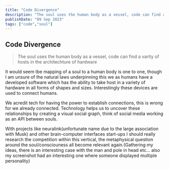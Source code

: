 ```yaml
---
title: "Code Divergence"
description: "The soul uses the human body as a vessel, code can find a varity of hosts in the architechture of hardware" 
publishDate: "09 Sep 2023"
tags: ["code","soul"]
---
```


## Code Divergence

> The soul uses the human body as a vessel, code can find a varity of hosts in the architechture of hardware

It would seem tbe mapping of a soul to a human body is one to one, though I am unsure of the natural laws underpinning this we as humans 
have a developed software which has the ability to take host in a variety of hardware in all forms of shapes and sizes. Interestingly these devices
are used to connect humans.

We acredit tech for having the power to establish connections, this is wrong for we already connected. Technology helps us to uncover these relationships by creating a visual social graph, think of social media working as an API between souls.

With projects like neuralink(unfortunate name due to the large association with Musk) and other brain-computer interfaces start-ups I should really research the competition within this vertical, the metaphysical question around the soul/consciouness all become relevant again.(Gathering my ideas, there is an interesting case with the man and pole in head etc... also my screenshot had an interesting one where someone displayed multiple personality)